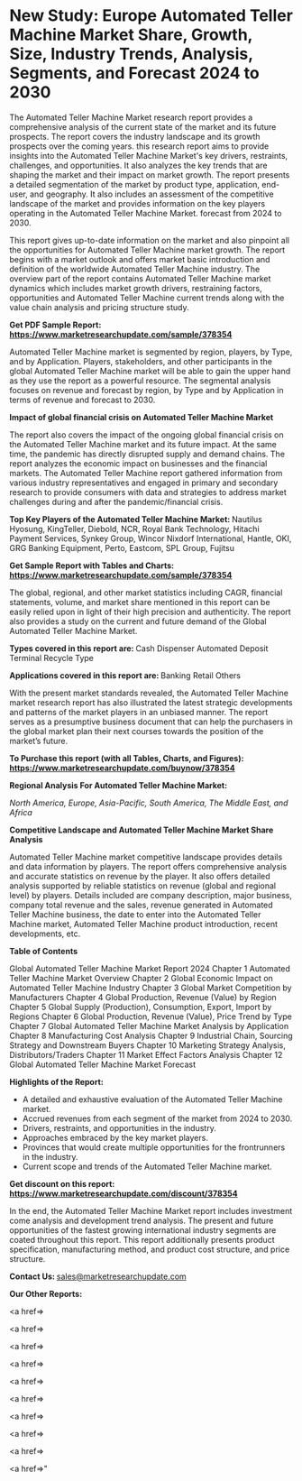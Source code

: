 # New Study: Europe Automated Teller Machine Market Share, Growth, Size, Industry Trends, Analysis, Segments, and Forecast 2024 to 2030

The Automated Teller Machine Market research report provides a comprehensive analysis of the current state of the market and its future prospects. The report covers the industry landscape and its growth prospects over the coming years. this research report aims to provide insights into the Automated Teller Machine Market's key drivers, restraints, challenges, and opportunities. It also analyzes the key trends that are shaping the market and their impact on market growth. The report presents a detailed segmentation of the market by product type, application, end-user, and geography. It also includes an assessment of the competitive landscape of the market and provides information on the key players operating in the Automated Teller Machine Market. forecast from 2024 to 2030.

This report gives up-to-date information on the market and also pinpoint all the opportunities for Automated Teller Machine market growth. The report begins with a market outlook and offers market basic introduction and definition of the worldwide Automated Teller Machine industry. The overview part of the report contains Automated Teller Machine market dynamics which includes market growth drivers, restraining factors, opportunities and Automated Teller Machine current trends along with the value chain analysis and pricing structure study.

<strong><b>Get PDF Sample Report: <a href=https://www.marketresearchupdate.com/sample/378354>https://www.marketresearchupdate.com/sample/378354</a></b></strong>

Automated Teller Machine market is segmented by region, players, by Type, and by Application. Players, stakeholders, and other participants in the global Automated Teller Machine market will be able to gain the upper hand as they use the report as a powerful resource. The segmental analysis focuses on revenue and forecast by region, by Type and by Application in terms of revenue and forecast to 2030.

<strong><b>Impact of global financial crisis on Automated Teller Machine Market</b></strong>

The report also covers the impact of the ongoing global financial crisis on the Automated Teller Machine market and its future impact. At the same time, the pandemic has directly disrupted supply and demand chains. The report analyzes the economic impact on businesses and the financial markets. The Automated Teller Machine report gathered information from various industry representatives and engaged in primary and secondary research to provide consumers with data and strategies to address market challenges during and after the pandemic/financial crisis.

<strong><b>Top Key Players of the Automated Teller Machine Market:
</b></strong>Nautilus Hyosung, KingTeller, Diebold, NCR, Royal Bank Technology, Hitachi Payment Services, Synkey Group, Wincor Nixdorf International, Hantle, OKI, GRG Banking Equipment, Perto, Eastcom, SPL Group, Fujitsu<strong><b>
</b></strong>

<strong><b>Get Sample Report with Tables and Charts: <a href=https://www.marketresearchupdate.com/sample/378354>https://www.marketresearchupdate.com/sample/378354</a></b></strong>

The global, regional, and other market statistics including CAGR, financial statements, volume, and market share mentioned in this report can be easily relied upon in light of their high precision and authenticity. The report also provides a study on the current and future demand of the Global Automated Teller Machine Market.

<strong><b>Types covered in this report are:
</b></strong>Cash Dispenser
Automated Deposit Terminal
Recycle Type<strong><b>
</b></strong>

<strong><b>Applications covered in this report are:
</b></strong>Banking
Retail
Others<strong><b>
</b></strong>

With the present market standards revealed, the Automated Teller Machine market research report has also illustrated the latest strategic developments and patterns of the market players in an unbiased manner. The report serves as a presumptive business document that can help the purchasers in the global market plan their next courses towards the position of the market’s future.

<strong><b>To Purchase this report (with all Tables, Charts, and Figures): <a href=https://www.marketresearchupdate.com/buynow/378354>https://www.marketresearchupdate.com/buynow/378354</a></b></strong>

<strong><b>Regional Analysis For Automated Teller Machine Market:</b></strong>

<em><i>North America, Europe, Asia-Pacific, South America, The Middle East, and Africa</i></em>

<strong><b>Competitive Landscape and Automated Teller Machine Market Share Analysis</b></strong>

Automated Teller Machine market competitive landscape provides details and data information by players. The report offers comprehensive analysis and accurate statistics on revenue by the player. It also offers detailed analysis supported by reliable statistics on revenue (global and regional level) by players. Details included are company description, major business, company total revenue and the sales, revenue generated in Automated Teller Machine business, the date to enter into the Automated Teller Machine market, Automated Teller Machine product introduction, recent developments, etc.

<strong><b>Table of Contents</b></strong>

Global Automated Teller Machine Market Report 2024
Chapter 1 Automated Teller Machine Market Overview
Chapter 2 Global Economic Impact on Automated Teller Machine Industry
Chapter 3 Global Market Competition by Manufacturers
Chapter 4 Global Production, Revenue (Value) by Region
Chapter 5 Global Supply (Production), Consumption, Export, Import by Regions
Chapter 6 Global Production, Revenue (Value), Price Trend by Type
Chapter 7 Global Automated Teller Machine Market Analysis by Application
Chapter 8 Manufacturing Cost Analysis
Chapter 9 Industrial Chain, Sourcing Strategy and Downstream Buyers
Chapter 10 Marketing Strategy Analysis, Distributors/Traders
Chapter 11 Market Effect Factors Analysis
Chapter 12 Global Automated Teller Machine Market Forecast

<strong><b>Highlights of the Report:</b></strong>

- A detailed and exhaustive evaluation of the Automated Teller Machine market.
- Accrued revenues from each segment of the market from 2024 to 2030.
- Drivers, restraints, and opportunities in the industry.
- Approaches embraced by the key market players.
- Provinces that would create multiple opportunities for the frontrunners in the industry.
- Current scope and trends of the Automated Teller Machine market.

<strong><b>Get discount on this report: <a href=https://www.marketresearchupdate.com/discount/378354>https://www.marketresearchupdate.com/discount/378354</a></b></strong>

In the end, the Automated Teller Machine Market report includes investment come analysis and development trend analysis. The present and future opportunities of the fastest growing international industry segments are coated throughout this report. This report additionally presents product specification, manufacturing method, and product cost structure, and price structure.

<strong><b>Contact Us:
</b></strong>sales@marketresearchupdate.com

<strong>Our Other Reports:</strong>

<a href=></a>

<a href=></a>

<a href=></a>

<a href=></a>

<a href=></a>

<a href=></a>

<a href=></a>

<a href=></a>

<a href=></a>

<a href=></a>"
